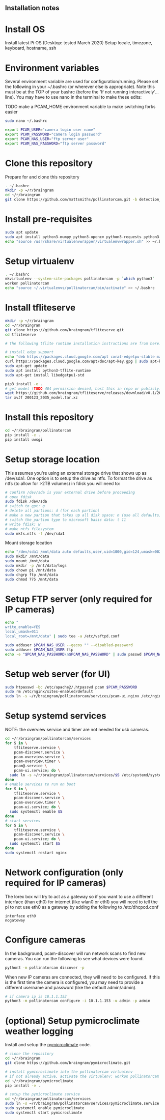 Installation notes
-----

# Install OS

Install latest Pi OS (Desktop: tested March 2020)
Setup locale, timezone, keyboard, hostname, ssh

# Environment variables

Several environment variable are used for configuration/running. Please set
the following in your ~/.bashrc (or wherever else is appropriate). Note this
must be at the TOP of your bashrc (before the 'If not running interactively'... line).
You may have to use nano in the terminal to make these edits:

TODO make a PCAM_HOME environment variable to make switching forks easier
```bash
sudo nano ~/.bashrc
```

```bash
export PCAM_USER="camera login user name"
export PCAM_PASSWORD="camera login password"
export PCAM_NAS_USER="ftp server user"
export PCAM_NAS_PASSWORD="ftp server password"
```

# Clone this repository

Prepare for and clone this repository
```bash
. ~/.bashrc
mkdir -p ~/r/braingram
cd ~/r/braingram
git clone https://github.com/mattsmiths/pollinatorcam.git -b detection_network
```

# Install pre-requisites

```bash
sudo apt update
sudo apt install python3-numpy python3-opencv python3-requests python3-flask python3-systemd nginx-full vsftpd virtualenvwrapper apache2-utils python3-gst-1.0 gstreamer1.0-tools nmap
echo "source /usr/share/virtualenvwrapper/virtualenvwrapper.sh" >> ~/.bashrc
```

# Setup virtualenv

```bash
. ~/.bashrc
mkvirtualenv --system-site-packages pollinatorcam -p `which python3`
workon pollinatorcam
echo "source ~/.virtualenvs/pollinatorcam/bin/activate" >> ~/.bashrc
```

# Install tfliteserve

```bash
mkdir -p ~/r/braingram
cd ~/r/braingram
git clone https://github.com/braingram/tfliteserve.git
cd tfliteserve

# the following tflite runtime installation instructions are from here: https://www.tensorflow.org/lite/guide/python

# install edge support
echo "deb https://packages.cloud.google.com/apt coral-edgetpu-stable main" | sudo tee /etc/apt/sources.list.d/coral-edgetpu.list
curl https://packages.cloud.google.com/apt/doc/apt-key.gpg | sudo apt-key add -
sudo apt-get update
sudo apt install python3-tflite-runtime
sudo apt-get install libedgetpu1-std

pip3 install -e .
# get model (TODO 404 permission denied, host this in repo or publicly)
wget https://github.com/braingram/tfliteserve/releases/download/v0.1/200123_2035_model.tar.xz
tar xvJf 200123_2035_model.tar.xz
```

# Install this repository

```bash
cd ~/r/braingram/pollinatorcam
pip install -e .
pip install uwsgi
```

# Setup storage location

This assumes you're using an external storage drive that shows up as /dev/sda1. One option is to setup the drive as ntfs.
To format the drive as ntfs (to allow for >2TB volumes) in fdisk you will need to:
```bash
# confirm /dev/sda is your external drive before proceeding
# open fdisk
sudo fdisk /dev/sda
# switch to gpt: g
# delete all partions: d (for each partion)
# make a new partion that takes up all disk space: n (use all defaults)
# switch the partion type to microsoft basic data: t 11
# write fdisk: w
# make ntfs filesystem
sudo mkfs.ntfs -f /dev/sda1
```

Mount storage location

```bash
echo "/dev/sda1 /mnt/data auto defaults,user,uid=1000,gid=124,umask=002  0 0" | sudo tee -a /etc/fstab
sudo mkdir /mnt/data
sudo mount /mnt/data
sudo mkdir -p /mnt/data/logs
sudo chown pi /mnt/data
sudo chgrp ftp /mnt/data
sudo chmod 775 /mnt/data
```

# Setup FTP server (only required for IP cameras)

```bash
echo "
write_enable=YES
local_umask=011
local_root=/mnt/data" | sudo tee -a /etc/vsftpd.conf

sudo adduser $PCAM_NAS_USER --gecos "" --disabled-password
sudo adduser $PCAM_NAS_USER ftp
echo -e "$PCAM_NAS_PASSWORD\n$PCAM_NAS_PASSWORD" | sudo passwd $PCAM_NAS_USER
```

# Setup web server (for UI)

```bash
sudo htpasswd -bc /etc/apache2/.htpasswd pcam $PCAM_PASSWORD
sudo rm /etc/nginx/sites-enabled/default
sudo ln -s ~/r/braingram/pollinatorcam/services/pcam-ui.nginx /etc/nginx/sites-enabled/
```

# Setup systemd services

NOTE: the overview service and timer are not needed for usb cameras.

```bash
cd ~/r/braingram/pollinatorcam/services
for S in \
    tfliteserve.service \
    pcam-discover.service \
    pcam-overview.service \
    pcam-overview.timer \
    pcam@.service \
    pcam-ui.service; do \
  sudo ln -s ~/r/braingram/pollinatorcam/services/$S /etc/systemd/system/$S
done
# enable services to run on boot
for S in \
    tfliteserve.service \
    pcam-discover.service \
    pcam-overview.timer \
    pcam-ui.service; do \
  sudo systemctl enable $S
done
# start services
for S in \
    tfliteserve.service \
    pcam-discover.service \
    pcam-ui.service; do \
  sudo systemctl start $S
done
sudo systemctl restart nginx
```

# Network configuration (only required for IP cameras)

The lorex box will try to act as a gateway so if you want to use a different
interface (than eth0) for internet (like wlan0 or eth1) you will need to tell
the pi to not use eth0 as a gateway by adding the following to /etc/dhcpcd.conf

```
interface eth0
nogateway
```

# Configure cameras

In the background, pcam-discover will run network scans to find new cameras.
You can run the following to see what devices were found.

```bash
python3 -m pollinatorcam discover -p
```

When new IP cameras are connected, they will need to be configured. If this is
the first time the camera is configured, you may need to provide a different
username and password (like the default admin/admin).

```bash
# if camera ip is 10.1.1.153
python3 -m pollinatorcam configure -i 10.1.1.153 -u admin -p admin
```

# (optional) Setup pymicroclimate weather logging

Install and setup the [pymicroclimate](https://github.com/braingram/pymicroclimate) code.

```bash
# clone the repository
cd ~/r/braingram
git clone https://github.com/braingram/pymicroclimate.git

# install pymicroclimate into the pollinatorcam virtualenv
# if not already active, activate the virtualenv: workon pollinatorcam
cd ~/r/braingram/pymicroclimate
pip install -e .

# setup the pymicroclimate service
cd ~/r/braingram/pollinatorcam/services
sudo ln -s ~/r/braingram/pollinatorcam/services/pymicroclimate.service /etc/systemd/system/pymicroclimate.service
sudo systemctl enable pymicroclimate
sudo systemctl start pymicroclimate
```
